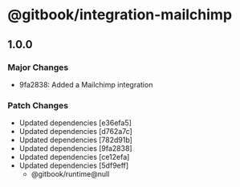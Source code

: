 # @gitbook/integration-mailchimp

## 1.0.0

### Major Changes

-   9fa2838: Added a Mailchimp integration

### Patch Changes

-   Updated dependencies [e36efa5]
-   Updated dependencies [d762a7c]
-   Updated dependencies [782d91b]
-   Updated dependencies [9fa2838]
-   Updated dependencies [ce12efa]
-   Updated dependencies [5df9eff]
    -   @gitbook/runtime@null
